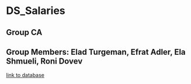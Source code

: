 # DS_Salaries
## Group CA
## Group Members: Elad Turgeman, Efrat Adler, Ela Shmueli, Roni Dovev
[link to database](https://www.kaggle.com/manishkc06/engineering-graduate-salary-prediction)
